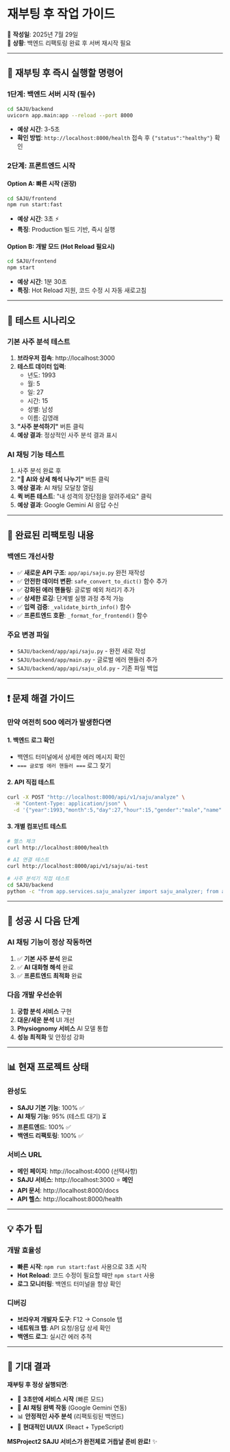 # 재부팅 후 작업 가이드

📅 **작성일**: 2025년 7월 29일  
🎯 **상황**: 백엔드 리팩토링 완료 후 서버 재시작 필요

---

## 🚀 재부팅 후 즉시 실행할 명령어

### **1단계: 백엔드 서버 시작 (필수)**
```bash
cd SAJU/backend
uvicorn app.main:app --reload --port 8000
```
- **예상 시간**: 3-5초
- **확인 방법**: `http://localhost:8000/health` 접속 후 `{"status":"healthy"}` 확인

### **2단계: 프론트엔드 시작**

#### **Option A: 빠른 시작 (권장)**
```bash
cd SAJU/frontend
npm run start:fast
```
- **예상 시간**: 3초 ⚡
- **특징**: Production 빌드 기반, 즉시 실행

#### **Option B: 개발 모드 (Hot Reload 필요시)**
```bash
cd SAJU/frontend
npm start
```
- **예상 시간**: 1분 30초
- **특징**: Hot Reload 지원, 코드 수정 시 자동 새로고침

---

## 🧪 테스트 시나리오

### **기본 사주 분석 테스트**
1. **브라우저 접속**: http://localhost:3000
2. **테스트 데이터 입력**:
   - 년도: 1993
   - 월: 5
   - 일: 27
   - 시간: 15
   - 성별: 남성
   - 이름: 김영래
3. **"사주 분석하기"** 버튼 클릭
4. **예상 결과**: 정상적인 사주 분석 결과 표시

### **AI 채팅 기능 테스트**
1. 사주 분석 완료 후
2. **"🤖 AI와 상세 해석 나누기"** 버튼 클릭
3. **예상 결과**: AI 채팅 모달창 열림
4. **퀵 버튼 테스트**: "내 성격의 장단점을 알려주세요" 클릭
5. **예상 결과**: Google Gemini AI 응답 수신

---

## 🔧 완료된 리팩토링 내용

### **백엔드 개선사항**
- ✅ **새로운 API 구조**: `app/api/saju.py` 완전 재작성
- ✅ **안전한 데이터 변환**: `safe_convert_to_dict()` 함수 추가
- ✅ **강화된 에러 핸들링**: 글로벌 예외 처리기 추가
- ✅ **상세한 로깅**: 단계별 실행 과정 추적 가능
- ✅ **입력 검증**: `_validate_birth_info()` 함수
- ✅ **프론트엔드 호환**: `_format_for_frontend()` 함수

### **주요 변경 파일**
- `SAJU/backend/app/api/saju.py` - 완전 새로 작성
- `SAJU/backend/app/main.py` - 글로벌 에러 핸들러 추가
- `SAJU/backend/app/api/saju_old.py` - 기존 파일 백업

---

## ❗ 문제 해결 가이드

### **만약 여전히 500 에러가 발생한다면**

#### **1. 백엔드 로그 확인**
- 백엔드 터미널에서 상세한 에러 메시지 확인
- `=== 글로벌 에러 핸들러 ===` 로그 찾기

#### **2. API 직접 테스트**
```bash
curl -X POST "http://localhost:8000/api/v1/saju/analyze" \
  -H "Content-Type: application/json" \
  -d '{"year":1993,"month":5,"day":27,"hour":15,"gender":"male","name":"테스트"}'
```

#### **3. 개별 컴포넌트 테스트**
```bash
# 헬스 체크
curl http://localhost:8000/health

# AI 연결 테스트
curl http://localhost:8000/api/v1/saju/ai-test

# 사주 분석기 직접 테스트
cd SAJU/backend
python -c "from app.services.saju_analyzer import saju_analyzer; from app.models.saju import BirthInfoRequest; print('OK' if saju_analyzer.analyze_saju(BirthInfoRequest(year=1993, month=5, day=27, hour=15, gender='male', name='test')) else 'FAIL')"
```

---

## 🎯 성공 시 다음 단계

### **AI 채팅 기능이 정상 작동하면**
1. ✅ **기본 사주 분석** 완료
2. ✅ **AI 대화형 해석** 완료
3. ✅ **프론트엔드 최적화** 완료

### **다음 개발 우선순위**
1. **궁합 분석 서비스** 구현
2. **대운/세운 분석** UI 개선
3. **Physiognomy 서비스** AI 모델 통합
4. **성능 최적화** 및 안정성 강화

---

## 📊 현재 프로젝트 상태

### **완성도**
- **SAJU 기본 기능**: 100% ✅
- **AI 채팅 기능**: 95% (테스트 대기) ⏳
- **프론트엔드**: 100% ✅
- **백엔드 리팩토링**: 100% ✅

### **서비스 URL**
- **메인 페이지**: http://localhost:4000 (선택사항)
- **SAJU 서비스**: http://localhost:3000 ⭐ **메인**
- **API 문서**: http://localhost:8000/docs
- **API 헬스**: http://localhost:8000/health

---

## 💡 추가 팁

### **개발 효율성**
- **빠른 시작**: `npm run start:fast` 사용으로 3초 시작
- **Hot Reload**: 코드 수정이 필요할 때만 `npm start` 사용
- **로그 모니터링**: 백엔드 터미널을 항상 확인

### **디버깅**
- **브라우저 개발자 도구**: F12 → Console 탭
- **네트워크 탭**: API 요청/응답 상세 확인
- **백엔드 로그**: 실시간 에러 추적

---

## 🎊 기대 결과

**재부팅 후 정상 실행되면**:
- 🚀 **3초만에 서비스 시작** (빠른 모드)
- 🤖 **AI 채팅 완벽 작동** (Google Gemini 연동)
- 📊 **안정적인 사주 분석** (리팩토링된 백엔드)
- 🎨 **현대적인 UI/UX** (React + TypeScript)

**MSProject2 SAJU 서비스가 완전체로 거듭날 준비 완료!** ✨